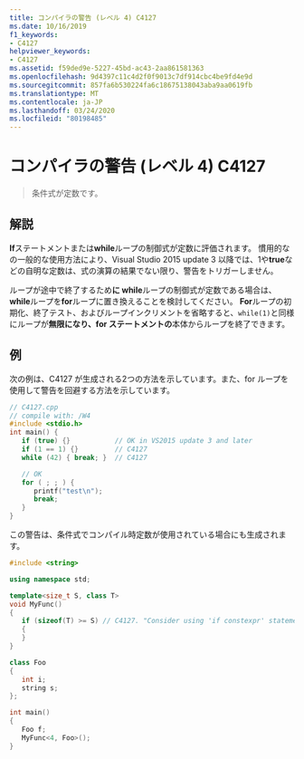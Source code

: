 ```yaml
---
title: コンパイラの警告 (レベル 4) C4127
ms.date: 10/16/2019
f1_keywords:
- C4127
helpviewer_keywords:
- C4127
ms.assetid: f59ded9e-5227-45bd-ac43-2aa861581363
ms.openlocfilehash: 9d4397c11c4d2f0f9013c7df914cbc4be9fd4e9d
ms.sourcegitcommit: 857fa6b530224fa6c18675138043aba9aa0619fb
ms.translationtype: MT
ms.contentlocale: ja-JP
ms.lasthandoff: 03/24/2020
ms.locfileid: "80198485"
---
```

# <a name="compiler-warning-level-4-c4127"></a>コンパイラの警告 (レベル 4) C4127

> 条件式が定数です。

## <a name="remarks"></a>解説

**If**ステートメントまたは**while**ループの制御式が定数に評価されます。 慣用的なの一般的な使用方法により、Visual Studio 2015 update 3 以降では、1や**true**などの自明な定数は、式の演算の結果でない限り、警告をトリガーしません。

ループが途中で終了するため**に while**ループの制御式が定数である場合は、 **while**ループを**for**ループに置き換えることを検討してください。 **For**ループの初期化、終了テスト、およびループインクリメントを省略すると、`while(1)`と同様にループが**無限になり、for ステートメントの**本体からループを終了できます。

## <a name="example"></a>例

次の例は、C4127 が生成される2つの方法を示しています。また、for ループを使用して警告を回避する方法を示しています。

```cpp
// C4127.cpp
// compile with: /W4
#include <stdio.h>
int main() {
   if (true) {}           // OK in VS2015 update 3 and later
   if (1 == 1) {}         // C4127
   while (42) { break; }  // C4127

   // OK
   for ( ; ; ) {
      printf("test\n");
      break;
   }
}
```

この警告は、条件式でコンパイル時定数が使用されている場合にも生成されます。

```cpp
#include <string>

using namespace std;

template<size_t S, class T>
void MyFunc()
{
   if (sizeof(T) >= S) // C4127. "Consider using 'if constexpr' statement instead"
   {
   }
}

class Foo
{
   int i;
   string s;
};

int main()
{
   Foo f;
   MyFunc<4, Foo>();
}
```
